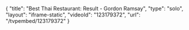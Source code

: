 {
    "title": "Best Thai Restaurant: Result - Gordon Ramsay",
    "type": "solo",
    "layout": "iframe-static",
    "videoId": "123179372",
    "url": "\/tvpembed\/123179372"
}